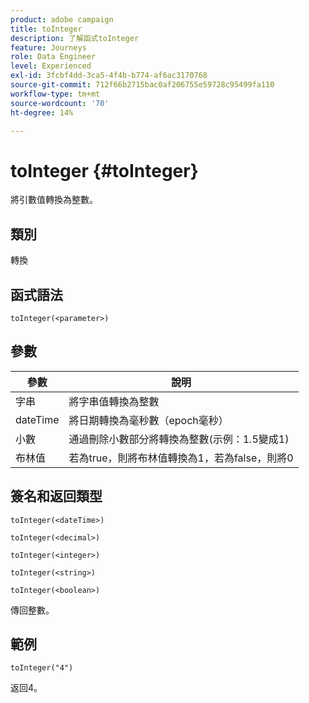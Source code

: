 ```yaml
---
product: adobe campaign
title: toInteger
description: 了解函式toInteger
feature: Journeys
role: Data Engineer
level: Experienced
exl-id: 3fcbf4dd-3ca5-4f4b-b774-af6ac3170768
source-git-commit: 712f66b2715bac0af206755e59728c95499fa110
workflow-type: tm+mt
source-wordcount: '70'
ht-degree: 14%

---
```


# toInteger {#toInteger}

將引數值轉換為整數。

## 類別

轉換

## 函式語法

`toInteger(<parameter>)`

## 參數

| 參數 | 說明 |
|--- |--- |
| 字串 | 將字串值轉換為整數 |
| dateTime | 將日期轉換為毫秒數（epoch毫秒） |
| 小數 | 通過刪除小數部分將轉換為整數(示例：1.5變成1) |
| 布林值 | 若為true，則將布林值轉換為1，若為false，則將0 |

## 簽名和返回類型

`toInteger(<dateTime>)`

`toInteger(<decimal>)`

`toInteger(<integer>)`

`toInteger(<string>)`

`toInteger(<boolean>)`

傳回整數。

## 範例

`toInteger("4")`

返回4。
